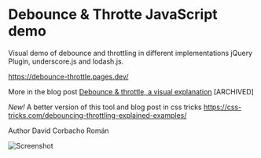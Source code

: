 Debounce &amp; Throtte JavaScript demo
=======================================

Visual demo of debounce and throttling in different implementations jQuery Plugin, underscore.js and lodash.js.

https://debounce-throttle.pages.dev/

More in the blog post [Debounce &amp; throttle, a visual explanation](https://web.archive.org/web/20180413042203/http://drupalmotion.com/article/debounce-and-throttle-visual-explanation) [ARCHIVED]

*New!*
A better version of this tool and blog post in css tricks 
https://css-tricks.com/debouncing-throttling-explained-examples/


Author David Corbacho Román


![Screenshot](http://drupalmotion.com/sites/default/files/pics/screenshot.png)

